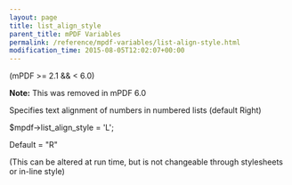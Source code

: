 ```yaml
---
layout: page
title: list_align_style
parent_title: mPDF Variables
permalink: /reference/mpdf-variables/list-align-style.html
modification_time: 2015-08-05T12:02:07+00:00
---
```


(mPDF >= 2.1 && < 6.0)

<div class="alert alert-info" role="alert">
	<strong>Note:</strong> This was removed in mPDF 6.0
</div>

Specifies text alignment of numbers in numbered lists (default Right)

$mpdf-&gt;list_align_style = 'L';

Default = "R"

(This can be altered at run time, but is not changeable through stylesheets or in-line style)

